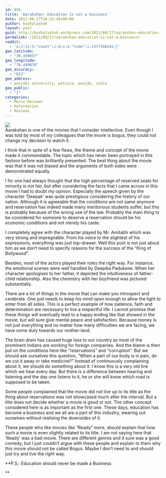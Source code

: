 ```yaml
---
id: 856
title: 'Aarakshan: Education is not a business'
date: 2011-08-17T16:33:49+00:00
author: kushalashok
layout: post
guid: http://kushalashok.wordpress.com/2011/08/17/aarakshan-education-is-not-a-business/
permalink: /2011/08/17/aarakshan-education-is-not-a-business/
reddit:
  - 'a:2:{s:5:"count";i:0;s:4:"time";i:1377346542;}'
geo_latitude:
  - "30.359057"
geo_longitude:
  - "76.449078"
geo_accuracy:
  - "812"
geo_address:
  - punjabi university, patiala, punjab, india
geo_public:
  - "1"
categories:
  - Movie Reviews
  - Reformation
  - Reviews
---
```

![](http://kushalashok.files.wordpress.com/2011/08/081711_1103_aarakshaned1.jpg)  
Aarakshan is one of the movies that I consider intellective. Even though I was told by most of my colleagues that the movie is bogus, they could not change my decision to watch it. 

I think that in spite of a few flaws, the theme and concept of the movie made it commendable. The topic which has never been portrayed in this fashion before was brilliantly presented. The best thing about the movie was that it was not biased and the arguments of both sides were demonstrated equally. 

I for one had always thought that the high percentage of reserved seats for minority is not fair, but after considering the facts that I came across in this movie I had to doubt my opinion. Especially the speech given by the character &#8216;Deepak&#8217; was quite prestigious considering the history of our nation. Although it is agreeable that the conditions are not same anymore and reservation has indeed made many meritorious students suffer, but this is probably because of the wrong use of the law. Probably the main thing to be considered for someone to deserve a reservation should be his economic conditions and not merely his caste. 

I completely agree with the character played by Mr. Amitabh which was very strong and impregnable. From his voice to the slightest of his expressions, everything was just top-drawer. Well this post is not just about him as we don&#8217;t need to specify reasons for the success of the &#8220;King of Bollywood&#8221;. 

Besides, most of the actors played their roles the right way. For instance, the emotional scenes were well handled by Deepika Padukone. When her character apologises to her father, it depicted the intuitiveness of father-child relationship. Also the chemistry with her boyfriend was pictured substantially. 

There are a lot of things in the movie that can make you introspect and cerebrate. One just needs to keep his mind open enough to allow the light to enter from all sides. This is a perfect example of how patience, faith and determination are necessary to live a respectful life. I cannot promise that these things will eventually lead to a happy ending like that showed in the movie, but will sure give mental peace and satisfaction. Because money is not just everything and no matter how many difficulties we are facing, we have some duty towards our mother-land. 

The brain drain has caused huge loss to our country as most of the prominent Indians are working for foreign companies. And the blame is then put on the conditions here like &#8220;reservations&#8221; and &#8220;corruption&#8221;. But we should ask ourselves this question, &#8220;When a part of our body is in pain, do we cut it away or take medicine?&#8221; Instead of continuously complaining about it, we should do something about it. I know this is a very old line which we hear every day. But there is a difference between hearing and listening and the day one listens to it, he or she will know which road is supposed to be taken. 

Some people complained that the movie did not live up to its title as the thing about reservations was not showcased much after the interval. But a title does not decide whether a movie is good or not. The other concept considered here is as important as the first one. These days, education has become a business and we all are a part of this industry, wearing out ourselves without realising the downsides of it. 

These people who like movies like &#8220;Ready&#8221; more, should explain that how such a movie is even slightly related to its title. I am not saying here that &#8216;Ready&#8217; was a bad movie. There are different genres and it sure was a good comedy; but I just couldn&#8217;t argue with these people and explain to them why this movie should not be called Bogus. Maybe I don&#8217;t need to and should just try and live the right way. 

**P.S.: Education should never be made a Business
  
**